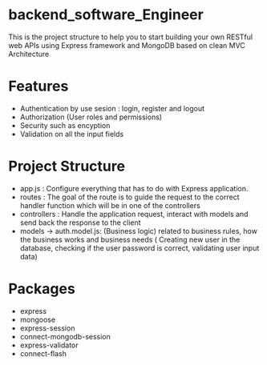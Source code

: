 # backend_software_Engineer
This is the project structure to help you to start building your own RESTful web APIs using Express framework and MongoDB  based on clean MVC Architecture


<h1>Features</h1>

<ul>
  <li>Authentication by use sesion : login, register and logout </li>
  <li>Authorization (User roles and permissions) </li>
  <li>Security such as encyption</li>
  <li>Validation on all the input fields</li>
</ul>


<h1>Project Structure</h1>

<ul>
  <li>app.js : Configure everything that has to do with Express application. </li>
  <li>routes : The goal of the route is to guide the request to the correct handler function which will be in one of the controllers </li>
  <li>controllers : Handle the application request, interact with models and send back the response to the client</li>
  <li>models -> auth.model.js: (Business logic) related to business rules, how the business works and business needs ( Creating new user in the database, checking if the user password is correct, validating user input data)</li>
</ul>


<h1>Packages</h1>

<ul>
  <li>express</li>
  <li>mongoose</li>
  <li>express-session</li>
  <li>connect-mongodb-session</li>
  <li>express-validator</li>
  <li>connect-flash</li>
</ul>
